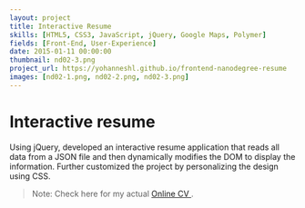 ```yaml
---
layout: project
title: Interactive Resume
skills: [HTML5, CSS3, JavaScript, jQuery, Google Maps, Polymer]
fields: [Front-End, User-Experience]
date: 2015-01-11 00:00:00
thumbnail: nd02-3.png
project_url: https://yohanneshl.github.io/frontend-nanodegree-resume
images: [nd02-1.png, nd02-2.png, nd02-3.png]
---
```

# Interactive resume

Using jQuery, developed an interactive resume application that reads all data from a JSON file and then dynamically modifies the DOM to display the information. Further customized the project by personalizing the design using CSS.

> Note: Check here for my actual [Online CV ](/resume).

